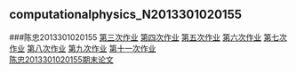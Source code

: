 ## computationalphysics_N2013301020155
###陈忠2013301020155
 [第三次作业](https://github.com/cz1529202080/computationalphysics_N2013301020155/blob/master/%E7%AC%AC%E4%B8%89%E6%AC%A1%E4%BD%9C%E4%B8%9A.py)
[第四次作业](https://github.com/cz1529202080/computationalphysics_N2013301020155/blob/master/figure_1%20(1).png)
[第五次作业](https://github.com/cz1529202080/computationalphysics_N2013301020155/blob/master/%E7%AC%AC%E4%BA%94%E6%AC%A1%E4%BD%9C%E4%B8%9A%E4%BA%BA%E5%8F%A3%E6%A8%A1%E5%9E%8B.py)
[第六次作业](https://github.com/cz1529202080/computationalphysics_N2013301020155/blob/master/%E6%8A%9B%E7%89%A9%E7%94%BB%E5%9B%BE.py)
[第七次作业](https://github.com/cz1529202080/computationalphysics_N2013301020155/blob/master/problem2.19.py)
[第八次作业](https://github.com/cz1529202080/computationalphysics_N2013301020155/blob/master/%E7%AC%AC%E5%85%AB%E6%AC%A1%E4%BD%9C%E4%B8%9A%E5%8E%9F%E5%A7%8B%E4%BB%A3%E7%A0%81.py)
[第九次作业](https://github.com/cz1529202080/computationalphysics_N2013301020155/blob/master/%E7%AC%AC%E4%B9%9D%E6%AC%A1%E4%BD%9C%E4%B8%9A%E5%8E%9F%E5%A7%8B%E4%BB%A3%E7%A0%81.py)
[第十一次作业](https://github.com/cz1529202080/computationalphysics_N2013301020155/blob/master/Mecury%E4%BD%9C%E4%B8%9A11.py) \
[陈忠2013301020155期末论文](https://github.com/cz1529202080/computationalphysics_N2013301020155/blob/master/%E9%99%88%E5%BF%A0%E8%AE%A1%E7%AE%97%E7%89%A9%E7%90%86.pdf)
